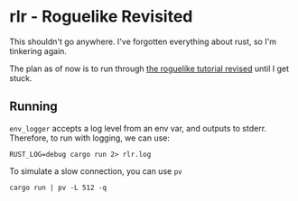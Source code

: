 # rlr - Roguelike Revisited

This shouldn't go anywhere. I've forgotten everything about rust, so I'm tinkering again.

The plan as of now is to run through [the roguelike tutorial revised](http://rogueliketutorials.com/tdl/1) until I get stuck.

## Running

`env_logger` accepts a log level from an env var, and outputs to stderr. Therefore, to run with logging, we can use:

    RUST_LOG=debug cargo run 2> rlr.log

To simulate a slow connection, you can use `pv`

    cargo run | pv -L 512 -q
